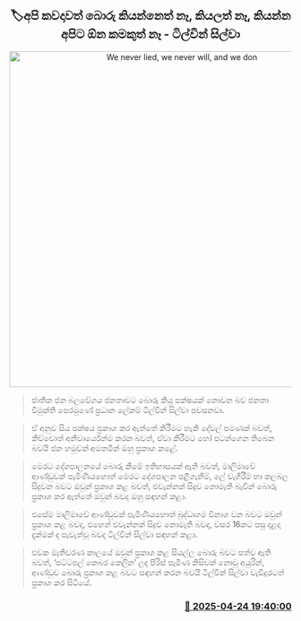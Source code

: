 <p align='center'><b><h2 align='center' title='We never lied, we never will, and we don't want to lie - Tilvin Silva'>🏷අපි කවදාවත් බොරු කියන්නෙත් නෑ, කියලත් නෑ, කියන්න අපිට ඕන කමකුත් නෑ - ටිල්වින් සිල්වා</h2></b></p>
<p align='center'><img src='https://helakuru.sgp1.cdn.digitaloceanspaces.com/esana/images/lib/tilvin-silva-npp.jpg' width='600' alt='We never lied, we never will, and we don't want to lie - Tilvin Silva'></p>

> ජාතික ජන බලවේගය ජනතාවට බොරු කියූ පක්ෂයක් නොවන බව ජනතා විමුක්ති පෙරමුණේ ප්‍රධාන ලේකම් ටිල්වින් සිල්වා පවසනවා.

> ඒ අනුව සිය පක්ෂය ප්‍රකාශ කර ඇත්තේ කිරීමට හැකි දේවල් පමණක් බවත්, කිව්වොත් අනිවාර්යෙන්ම කරන බවත්, ඒවා කිරීමට හෝ පටන්ගෙන තිබෙන බවයි ජන හමුවක් අමතමින් ඔහු ප්‍රකාශ කළේ.

> මෙරට දේශපාලනයේ බොරු කීමේ ඉතිහාසයක් ඇති බවත්, මාලිමාවේ ආණ්ඩුවක් පැමිණිය‍‍හොත් මෙරට දේශපාලන පළිගැනීම්, ලේ වැගිරීම් හා කලබල සිදුවන බවට ඔවුන් ප්‍රකාශ කළ බවත්, එවැන්නක් සිදුව නොමැති බැවින් බොරු ප්‍රකාශ කර ඇත්තේ ඔවුන් බවද ඔහු සඳහන් කළා.

> එසේම මාලිමාවේ ආණ්ඩුවක් පැමිණියහොත් බුද්ධාගම විනාශ වන බවට ඔවුන් ප්‍රකාශ කළ බවද, එහෙත් එවැන්නක් සිදුව නොමැති බවද, වසර 16කට පසු දළදා දැක්මක් ද පැවැත්වූ බවද ටිල්වින් සිල්වා සඳහන් කළා.

> එවක මැතිවරණ කාලයේ ඔවුන් ප්‍රකාශ කළ සියල්ල බොරු බවට පත්ව ඇති බවත්, ‘පට්ටපල් කෙබර කෙලින’ ලද පිරිස් පැමිණ කිසිවක් නොවූ අයුරින්, ආණ්ඩුව බොරු ප්‍රකාශ කළ බවට සඳහන් කරන බවයි ටිල්වින් සිල්වා වැඩිදුරටත් ප්‍රකාශ කර සිටියේ.



<h3 align='right'><a href='https://www.helakuru.lk/esana/p/109510/'>📅 2025-04-24 19:40:00</a></h3>
